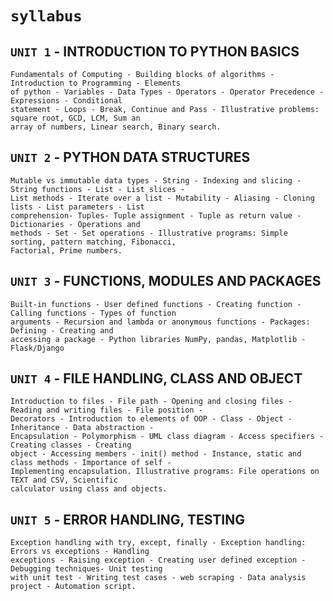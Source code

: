 # `syllabus`

## **`UNIT 1` - INTRODUCTION TO PYTHON BASICS**

    Fundamentals of Computing - Building blocks of algorithms - Introduction to Programming - Elements
    of python - Variables - Data Types - Operators - Operator Precedence - Expressions - Conditional
    statement - Loops - Break, Continue and Pass - Illustrative problems: square root, GCD, LCM, Sum an
    array of numbers, Linear search, Binary search.

## **`UNIT 2` - PYTHON DATA STRUCTURES**

    Mutable vs immutable data types - String - Indexing and slicing - String functions - List - List slices -
    List methods - Iterate over a list - Mutability - Aliasing - Cloning lists - List parameters - List
    comprehension- Tuples- Tuple assignment - Tuple as return value - Dictionaries - Operations and
    methods - Set - Set operations - Illustrative programs: Simple sorting, pattern matching, Fibonacci,
    Factorial, Prime numbers.

## **`UNIT 3` - FUNCTIONS, MODULES AND PACKAGES**

    Built-in functions - User defined functions - Creating function - Calling functions - Types of function
    arguments - Recursion and lambda or anonymous functions - Packages: Defining - Creating and
    accessing a package - Python libraries NumPy, pandas, Matplotlib - Flask/Django

## **`UNIT 4` - FILE HANDLING, CLASS AND OBJECT**

    Introduction to files - File path - Opening and closing files - Reading and writing files - File position -
    Decorators - Introduction to elements of OOP - Class - Object - Inheritance - Data abstraction -
    Encapsulation - Polymorphism - UML class diagram - Access specifiers - Creating classes - Creating
    object - Accessing members - init() method - Instance, static and class methods - Importance of self -
    Implementing encapsulation. Illustrative programs: File operations on TEXT and CSV, Scientific
    calculator using class and objects.

## **`UNIT 5` - ERROR HANDLING, TESTING**

    Exception handling with try, except, finally - Exception handling: Errors vs exceptions - Handling
    exceptions - Raising exception - Creating user defined exception - Debugging techniques- Unit testing
    with unit test - Writing test cases - web scraping - Data analysis project - Automation script.

